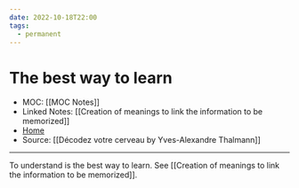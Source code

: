 ```yaml
---
date: 2022-10-18T22:00
tags:
  - permanent
---
```

# The best way to learn
- MOC: [[MOC Notes]]
- Linked Notes: [[Creation of meanings to link the information to be memorized]]
- [Home](https://misudashi.ga/)
- Source: [[Décodez votre cerveau by Yves-Alexandre Thalmann]]
---------- 
To understand is the best way to learn. 
See [[Creation of meanings to link the information to be memorized]].